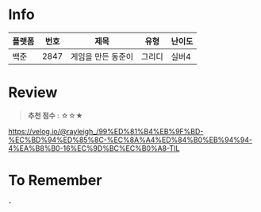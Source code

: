 # Info
|플랫폼|번호|제목|유형|난이도|
|----|----|----|----|----|
|백준|2847|게임을 만든 동준이|그리디|실버4|

# Review
> **추천 점수** : ☆☆★

https://velog.io/@rayleigh_/99%ED%81%B4%EB%9F%BD-%EC%BD%94%ED%85%8C-%EC%8A%A4%ED%84%B0%EB%94%94-4%EA%B8%B0-16%EC%9D%BC%EC%B0%A8-TIL

# To Remember
\-
